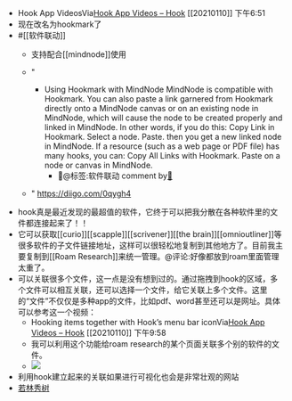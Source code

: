 - Hook App VideosVia[Hook App Videos – Hook](https://hookproductivity.com/help/general/videos/) [[20210110]] 下午6:51
- 现在改名为hookmark了
- #[[软件联动]]
    - 支持配合[[mindnode]]使用

    - "
        - Using Hookmark with MindNode MindNode is compatible with Hookmark. You can also paste a link garnered from Hookmark directly onto a MindNode canvas or on an existing node in MindNode, which will cause the node to be created properly and linked in MindNode. In other words, if you do this: Copy Link in Hookmark. Select a node. Paste. then you get a new linked node in MindNode. If a resource (such as a web page or PDF file) has many hooks, you can: Copy All Links with Hookmark. Paste on a node or canvas in MindNode.
            - 🏁@标签:软件联动 comment by[🔗](https://www.diigo.com/profile/wangxiaohui19880214)
    - " https://diigo.com/0qygh4
- hook真是最近发现的最超值的软件，它终于可以把我分散在各种软件里的文件都连接起来了！！
- 它可以获取[[curio]][[scapple]][[scrivener]][[the brain]][[omnioutliner]]等很多软件的子文件链接地址，这样可以很轻松地复制到其他地方了。目前我主要复制到[[Roam Research]]来统一管理。@评论:好像都放到roam里面管理太重了。
- 可以关联很多个文件，这一点是没有想到过的。通过拖拽到hook的区域，多个文件可以相互关联，还可以选择一个文件，给它关联上多个文件。这里的“文件”不仅仅是多种app的文件，比如pdf、word甚至还可以是网址。具体可以参考这一个视频：
    - Hooking items together with Hook’s menu bar iconVia[Hook App Videos – Hook](https://hookproductivity.com/help/general/videos/) [[20210110]] 下午9:58
    - 我可以利用这个功能给roam research的某个页面关联多个别的软件的文件。
    - ![](https://firebasestorage.googleapis.com/v0/b/firescript-577a2.appspot.com/o/imgs%2Fapp%2Fxinyiheng%2F-9UVLDWn4_.png?alt=media&token=68d5059a-1b71-4a54-9a75-399493ebff19)
- 利用hook建立起来的关联如果进行可视化也会是非常壮观的网站
- [若林秀树 ](brain://api.thebrain.com/g7PXu0IyM0ucARb24SvxiA/KlF1ZZXYiUKTjvKSzx92lA/%E8%8B%A5%E6%9E%97%E7%A7%80%E6%A0%91)
